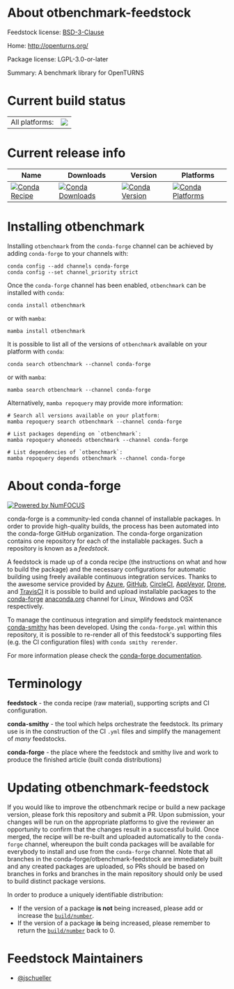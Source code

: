 About otbenchmark-feedstock
===========================

Feedstock license: [BSD-3-Clause](https://github.com/conda-forge/otbenchmark-feedstock/blob/main/LICENSE.txt)

Home: http://openturns.org/

Package license: LGPL-3.0-or-later

Summary: A benchmark library for OpenTURNS

Current build status
====================


<table><tr><td>All platforms:</td>
    <td>
      <a href="https://dev.azure.com/conda-forge/feedstock-builds/_build/latest?definitionId=23446&branchName=main">
        <img src="https://dev.azure.com/conda-forge/feedstock-builds/_apis/build/status/otbenchmark-feedstock?branchName=main">
      </a>
    </td>
  </tr>
</table>

Current release info
====================

| Name | Downloads | Version | Platforms |
| --- | --- | --- | --- |
| [![Conda Recipe](https://img.shields.io/badge/recipe-otbenchmark-green.svg)](https://anaconda.org/conda-forge/otbenchmark) | [![Conda Downloads](https://img.shields.io/conda/dn/conda-forge/otbenchmark.svg)](https://anaconda.org/conda-forge/otbenchmark) | [![Conda Version](https://img.shields.io/conda/vn/conda-forge/otbenchmark.svg)](https://anaconda.org/conda-forge/otbenchmark) | [![Conda Platforms](https://img.shields.io/conda/pn/conda-forge/otbenchmark.svg)](https://anaconda.org/conda-forge/otbenchmark) |

Installing otbenchmark
======================

Installing `otbenchmark` from the `conda-forge` channel can be achieved by adding `conda-forge` to your channels with:

```
conda config --add channels conda-forge
conda config --set channel_priority strict
```

Once the `conda-forge` channel has been enabled, `otbenchmark` can be installed with `conda`:

```
conda install otbenchmark
```

or with `mamba`:

```
mamba install otbenchmark
```

It is possible to list all of the versions of `otbenchmark` available on your platform with `conda`:

```
conda search otbenchmark --channel conda-forge
```

or with `mamba`:

```
mamba search otbenchmark --channel conda-forge
```

Alternatively, `mamba repoquery` may provide more information:

```
# Search all versions available on your platform:
mamba repoquery search otbenchmark --channel conda-forge

# List packages depending on `otbenchmark`:
mamba repoquery whoneeds otbenchmark --channel conda-forge

# List dependencies of `otbenchmark`:
mamba repoquery depends otbenchmark --channel conda-forge
```


About conda-forge
=================

[![Powered by
NumFOCUS](https://img.shields.io/badge/powered%20by-NumFOCUS-orange.svg?style=flat&colorA=E1523D&colorB=007D8A)](https://numfocus.org)

conda-forge is a community-led conda channel of installable packages.
In order to provide high-quality builds, the process has been automated into the
conda-forge GitHub organization. The conda-forge organization contains one repository
for each of the installable packages. Such a repository is known as a *feedstock*.

A feedstock is made up of a conda recipe (the instructions on what and how to build
the package) and the necessary configurations for automatic building using freely
available continuous integration services. Thanks to the awesome service provided by
[Azure](https://azure.microsoft.com/en-us/services/devops/), [GitHub](https://github.com/),
[CircleCI](https://circleci.com/), [AppVeyor](https://www.appveyor.com/),
[Drone](https://cloud.drone.io/welcome), and [TravisCI](https://travis-ci.com/)
it is possible to build and upload installable packages to the
[conda-forge](https://anaconda.org/conda-forge) [anaconda.org](https://anaconda.org/)
channel for Linux, Windows and OSX respectively.

To manage the continuous integration and simplify feedstock maintenance
[conda-smithy](https://github.com/conda-forge/conda-smithy) has been developed.
Using the ``conda-forge.yml`` within this repository, it is possible to re-render all of
this feedstock's supporting files (e.g. the CI configuration files) with ``conda smithy rerender``.

For more information please check the [conda-forge documentation](https://conda-forge.org/docs/).

Terminology
===========

**feedstock** - the conda recipe (raw material), supporting scripts and CI configuration.

**conda-smithy** - the tool which helps orchestrate the feedstock.
                   Its primary use is in the construction of the CI ``.yml`` files
                   and simplify the management of *many* feedstocks.

**conda-forge** - the place where the feedstock and smithy live and work to
                  produce the finished article (built conda distributions)


Updating otbenchmark-feedstock
==============================

If you would like to improve the otbenchmark recipe or build a new
package version, please fork this repository and submit a PR. Upon submission,
your changes will be run on the appropriate platforms to give the reviewer an
opportunity to confirm that the changes result in a successful build. Once
merged, the recipe will be re-built and uploaded automatically to the
`conda-forge` channel, whereupon the built conda packages will be available for
everybody to install and use from the `conda-forge` channel.
Note that all branches in the conda-forge/otbenchmark-feedstock are
immediately built and any created packages are uploaded, so PRs should be based
on branches in forks and branches in the main repository should only be used to
build distinct package versions.

In order to produce a uniquely identifiable distribution:
 * If the version of a package **is not** being increased, please add or increase
   the [``build/number``](https://docs.conda.io/projects/conda-build/en/latest/resources/define-metadata.html#build-number-and-string).
 * If the version of a package **is** being increased, please remember to return
   the [``build/number``](https://docs.conda.io/projects/conda-build/en/latest/resources/define-metadata.html#build-number-and-string)
   back to 0.

Feedstock Maintainers
=====================

* [@jschueller](https://github.com/jschueller/)

